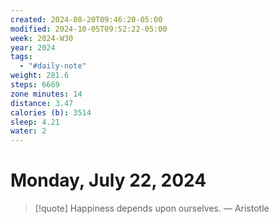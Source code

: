 ```yaml
---
created: 2024-08-20T09:46:20-05:00
modified: 2024-10-05T09:52:22-05:00
week: 2024-W30
year: 2024
tags:
  - "#daily-note"
weight: 281.6
steps: 6669
zone minutes: 14
distance: 3.47
calories (b): 3514
sleep: 4.21
water: 2
---
```

# Monday, July 22, 2024

> [!quote] Happiness depends upon ourselves.
> — Aristotle
